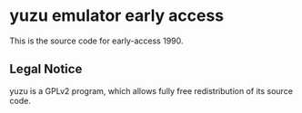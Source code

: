 yuzu emulator early access
=============

This is the source code for early-access 1990.

## Legal Notice

yuzu is a GPLv2 program, which allows fully free redistribution of its source code.